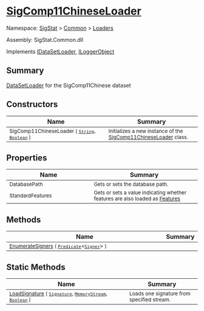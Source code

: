 # [SigComp11ChineseLoader](./SigComp11ChineseLoader.md)

Namespace: [SigStat]() > [Common](./../README.md) > [Loaders](./README.md)

Assembly: SigStat.Common.dll

Implements [IDataSetLoader](./IDataSetLoader.md), [ILoggerObject](./../ILoggerObject.md)

## Summary
[DataSetLoader](https://github.com/hargitomi97/sigstat/blob/master/docs/md/SigStat/Common/Loaders/DataSetLoader.md) for the SigComp11Chinese dataset

## Constructors

| Name | Summary | 
| --- | --- | 
| <sub>SigComp11ChineseLoader ( [`String`](https://docs.microsoft.com/en-us/dotnet/api/System.String), [`Boolean`](https://docs.microsoft.com/en-us/dotnet/api/System.Boolean) )</sub><img width=200 style="cursor:not-allowed;pointer-events:none;"/>| <sub>Initializes a new instance of the [SigComp11ChineseLoader](https://github.com/hargitomi97/sigstat/blob/master/docs/md/SigStat/Common/Loaders/SigComp11ChineseLoader.md) class.</sub>| <br>


## Properties

| Name | Summary | 
| --- | --- | 
| <sub>DatabasePath</sub><img width=200 style="cursor:not-allowed;pointer-events:none;"/>| <sub>Gets or sets the database path.</sub>| <br>
| <sub>StandardFeatures</sub><img width=200 style="cursor:not-allowed;pointer-events:none;"/>| <sub>Gets or sets a value indicating whether features are also loaded as [Features](https://github.com/hargitomi97/sigstat/blob/master/docs/md/SigStat/Common/Features.md)</sub>| <br>


## Methods

| Name | Summary | 
| --- | --- | 
| <sub>[EnumerateSigners](./Methods/SigComp11ChineseLoader-100663942.md) ( [`Predicate`](https://docs.microsoft.com/en-us/dotnet/api/System.Predicate-1)\<[`Signer`](./../Signer.md)> )</sub><img width=200 style="cursor:not-allowed;pointer-events:none;"/>| <sub></sub>| <br>


## Static Methods

| Name | Summary | 
| --- | --- | 
| <sub>[LoadSignature](./Methods/SigComp11ChineseLoader-100663943.md) ( [`Signature`](./../Signature.md), [`MemoryStream`](https://docs.microsoft.com/en-us/dotnet/api/System.IO.MemoryStream), [`Boolean`](https://docs.microsoft.com/en-us/dotnet/api/System.Boolean) )</sub><img width=200 style="cursor:not-allowed;pointer-events:none;"/>| <sub>Loads one signature from specified stream.</sub>| <br>


